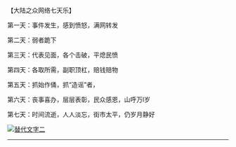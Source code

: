 【大陆之众网络七天乐】

第一天：事件发生，感到愤怒，满网转发

第二天：弱者跪下

第三天：代表见面，各个击破，平熄民愤

第四天：各取所需，副职顶杠，赔钱赔物

第五天：抓始作俑，抓“造谣”者，

第六天：丧事喜办，层层表彰，民众感恩，山呼万l岁

第七天：时间流逝，人人淡忘，街市太平，仍岁月静好

<a href="https://program-think.blogspot.com/2019/03/weekly-share-128.html">
<img src="https://camo.githubusercontent.com/063198f73c385a5d47de6fca725d6ea6a47e00f8/68747470733a2f2f6c68342e676f6f676c6575736572636f6e74656e742e636f6d2f4369656b3064554a63357547664e79356f326c4768374d636661546330623577435971456a314d686573342d7073517a6e38617875494a2d334451796d34733735524a5a554a4833765547563945486f66416559666842786653337933435a7256626232655433326234636269554c747550724e47652d317a4a584d4f6f345963753476527350706a6445" border="0" alt="替代文字二" title="每周转载：关于盐城市响水县的化工大爆炸（相关报道和网友评论，多图） @ 编程随想的博客"></a>

<hr>

